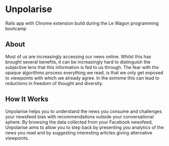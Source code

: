 # Unpolarise

Rails app with Chrome extension build during the Le Wagon programming bootcamp

## About

Most of us are increasingly accessing our news online. Whilst this has brought several benefits, it can be increasingly hard to distinguish the subjective lens that this information is fed to us through. The fear with the opaque algorithms process everything we read, is that we only get exposed to viewpoints with which we already agree. In the extreme this can lead to reductions in freedom of thought and diversity.

## How It Works

Unpolarise helps you to understand the news you consume and challenges your newsfeed bias with recommendations outside your conversational sphere. By browsing the data collected from your Facebook newsfeed, Unpolarise aims to allow you to step back by presenting you analytics of the news you read and by suggesting interesting articles giving alternative viewpoints.
